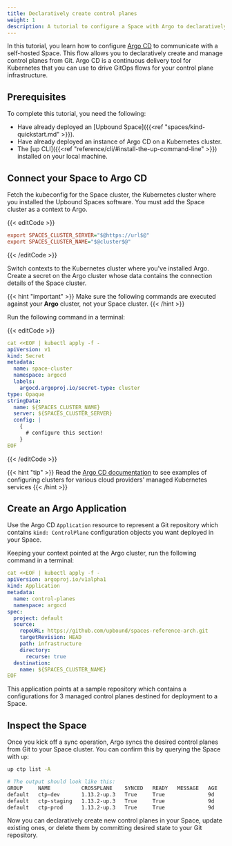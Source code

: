 ```yaml
---
title: Declaratively create control planes
weight: 1
description: A tutorial to configure a Space with Argo to declaratively create and manage control planes
---
```


In this tutorial, you learn how to configure [Argo CD](https://argoproj.github.io/cd/) to communicate with a self-hosted Space. This flow allows you to declaratively create and manage control planes from Git. Argo CD is a continuous delivery tool for Kubernetes that you can use to drive GitOps flows for your control plane infrastructure.

## Prerequisites

To complete this tutorial, you need the following:

- Have already deployed an [Upbound Space]({{<ref "spaces/kind-quickstart.md" >}}).
- Have already deployed an instance of Argo CD on a Kubernetes cluster.
- The [up CLI]({{<ref "reference/cli/#install-the-up-command-line" >}}) installed on your local machine.

## Connect your Space to Argo CD

Fetch the kubeconfig for the Space cluster, the Kubernetes cluster where you installed the Upbound Spaces software. You must add the Space cluster as a context to Argo.

{{< editCode >}}
```ini
export SPACES_CLUSTER_SERVER="$@https://url$@"
export SPACES_CLUSTER_NAME="$@cluster$@"
```
{{< /editCode >}}

Switch contexts to the Kubernetes cluster where you've installed Argo. Create a secret on the Argo cluster whose data contains the connection details of the Space cluster.

{{< hint "important" >}}
Make sure the following commands are executed against your **Argo** cluster, not your Space cluster.
{{< /hint >}}

Run the following command in a terminal:

{{< editCode >}}
```yaml
cat <<EOF | kubectl apply -f -
apiVersion: v1
kind: Secret
metadata:
  name: space-cluster
  namespace: argocd
  labels:
    argocd.argoproj.io/secret-type: cluster
type: Opaque
stringData:
  name: ${SPACES_CLUSTER_NAME}
  server: ${SPACES_CLUSTER_SERVER}
  config: |
    {
      # configure this section!
    }
EOF
```
{{< /editCode >}}

{{< hint "tip" >}}
Read the [Argo CD documentation](https://argo-cd.readthedocs.io/en/stable/operator-manual/declarative-setup/#clusters
) to see examples of configuring clusters for various cloud providers' managed Kubernetes services
{{< /hint >}}

## Create an Argo Application

Use the Argo CD `Application` resource to represent a Git repository which contains `kind: ControlPlane` configuration objects you want deployed in your Space.

Keeping your context pointed at the Argo cluster, run the following command in a terminal:

```yaml
cat <<EOF | kubectl apply -f -
apiVersion: argoproj.io/v1alpha1
kind: Application
metadata:
  name: control-planes
  namespace: argocd
spec:
  project: default
  source:
    repoURL: https://github.com/upbound/spaces-reference-arch.git
    targetRevision: HEAD
    path: infrastructure
    directory:
      recurse: true
  destination:
    name: ${SPACES_CLUSTER_NAME}
EOF
```

This application points at a sample repository which contains a configurations for 3 managed control planes destined for deployment to a Space.

## Inspect the Space

Once you kick off a sync operation, Argo syncs the desired control planes from Git to your Space cluster. You can confirm this by querying the Space with `up`:

```bash {copy-lines="1"}
up ctp list -A

# The output should look like this:
GROUP     NAME          CROSSPLANE    SYNCED   READY   MESSAGE   AGE
default   ctp-dev       1.13.2-up.3   True     True              9d
default   ctp-staging   1.13.2-up.3   True     True              9d
default   ctp-prod      1.13.2-up.3   True     True              9d
```

Now you can declaratively create new control planes in your Space, update existing ones, or delete them by committing desired state to your Git repository.